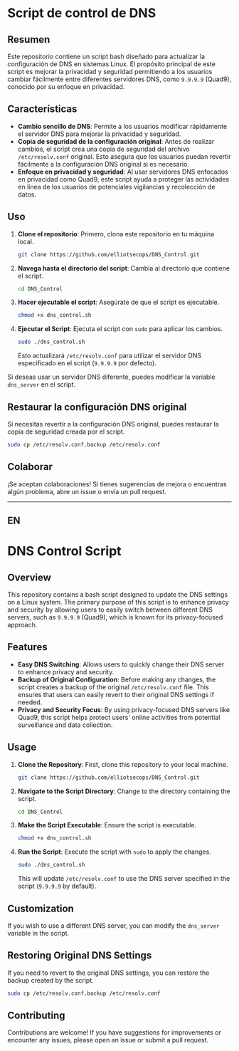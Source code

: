 # Script de control de DNS

## Resumen

Este repositorio contiene un script bash diseñado para actualizar la configuración de DNS en sistemas Linux. El propósito principal de este script es mejorar la privacidad y seguridad permitiendo a los usuarios cambiar fácilmente entre diferentes servidores DNS, como `9.9.9.9` (Quad9), conocido por su enfoque en privacidad.

## Características

- **Cambio sencillo de DNS**: Permite a los usuarios modificar rápidamente el servidor DNS para mejorar la privacidad y seguridad.
- **Copia de seguridad de la configuración original**: Antes de realizar cambios, el script crea una copia de seguridad del archivo `/etc/resolv.conf` original. Esto asegura que los usuarios puedan revertir fácilmente a la configuración DNS original si es necesario.  
- **Enfoque en privacidad y seguridad**: Al usar servidores DNS enfocados en privacidad como Quad9, este script ayuda a proteger las actividades en línea de los usuarios de potenciales vigilancias y recolección de datos.

## Uso

1. **Clone el repositorio**: Primero, clona este repositorio en tu máquina local.
   ```bash
   git clone https://github.com/elliotsecops/DNS_Control.git
   ```

2. **Navega hasta el directorio del script**: Cambia al directorio que contiene el script.
   ```bash
   cd DNS_Control
   ```

3. **Hacer ejecutable el script**: Asegúrate de que el script es ejecutable.
   ```bash
   chmod +x dns_control.sh
   ```

4. **Ejecutar el Script**: Ejecuta el script con `sudo` para aplicar los cambios.
   ```bash
   sudo ./dns_control.sh
   ```
   Esto actualizará `/etc/resolv.conf` para utilizar el servidor DNS especificado en el script (`9.9.9.9` por defecto).

Si deseas usar un servidor DNS diferente, puedes modificar la variable `dns_server` en el script.

## Restaurar la configuración DNS original

Si necesitas revertir a la configuración DNS original, puedes restaurar la copia de seguridad creada por el script.

```bash
sudo cp /etc/resolv.conf.backup /etc/resolv.conf
```
## Colaborar

¡Se aceptan colaboraciones! Si tienes sugerencias de mejora o encuentras algún problema, abre un issue o envía un pull request.

---

## EN

# DNS Control Script

## Overview

This repository contains a bash script designed to update the DNS settings on a Linux system. The primary purpose of this script is to enhance privacy and security by allowing users to easily switch between different DNS servers, such as `9.9.9.9` (Quad9), which is known for its privacy-focused approach.

## Features

- **Easy DNS Switching**: Allows users to quickly change their DNS server to enhance privacy and security.
- **Backup of Original Configuration**: Before making any changes, the script creates a backup of the original `/etc/resolv.conf` file. This ensures that users can easily revert to their original DNS settings if needed.
- **Privacy and Security Focus**: By using privacy-focused DNS servers like Quad9, this script helps protect users' online activities from potential surveillance and data collection.

## Usage

1. **Clone the Repository**: First, clone this repository to your local machine.
   ```bash
   git clone https://github.com/elliotsecops/DNS_Control.git
   ```

2. **Navigate to the Script Directory**: Change to the directory containing the script.
   ```bash
   cd DNS_Control
   ```

3. **Make the Script Executable**: Ensure the script is executable.
   ```bash
   chmod +x dns_control.sh
   ```

4. **Run the Script**: Execute the script with `sudo` to apply the changes.
   ```bash
   sudo ./dns_control.sh
   ```
   This will update `/etc/resolv.conf` to use the DNS server specified in the script (`9.9.9.9` by default).

## Customization

If you wish to use a different DNS server, you can modify the `dns_server` variable in the script.

## Restoring Original DNS Settings

If you need to revert to the original DNS settings, you can restore the backup created by the script.

```bash
sudo cp /etc/resolv.conf.backup /etc/resolv.conf
```

## Contributing

Contributions are welcome! If you have suggestions for improvements or encounter any issues, please open an issue or submit a pull request.
